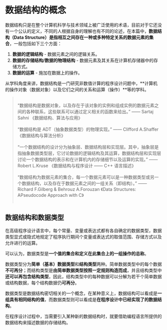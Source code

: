 # 数据结构的概念

数据结构只是在整个计算机科学与技术领域上被广泛使用的术语，目前对于它还没有一个公认的定义，不同的人根据自身的理解也有不同的论述，在本篇中，**数据结构（Data Structure）**是指**相互之间存在一种或多种特定关系的数据元素的集合**，一般包括如下三个方面：

1. **数据的逻辑结构** - 数据元素之间的逻辑关系。
2. **数据的存储结构/数据的物理结构** - 数据元素及其关系在计算机存储器中的存储方式。
3. **数据的运算** - 施加在数据上的操作。

从学科角度来讲，数据结构是一门研究非数值计算的程序设计问题中，**计算机的操作对象（数据对象）以及它们之间的关系和运算（操作）**等的学科。

> <br />“数据结构是数据对象，以及存在于该对象的实例和组成实例的数据元素之间的各种联系，这些联系可以通过定义相关的函数来给出。” —— Sartaj Sahni 《数据结构、算法与应用》<br /><br />“数据结构是 ADT（抽象数据类型）的物理实现。” —— Clifford A.Shaffer 《数据结构与算法分析》<br /><br />“一个数据结构的设计分为抽象层、数据结构层和实现层。其中，抽象层是指抽象数据类型层，它讨论数据的逻辑结构及其运算，数据结构层和实现层讨论一个数据结构的表示和在计算机内的存储细节以及运算的实现。” —— Robert L.Kruse 《数据结构与程序设计 —— C++ 语言描述》<br /><br />“数据结构为数据元素的集合，每一个数据元素可以是一种数据类型或另一个数据结构，以及存在于数据元素之间的一组关系（即结构）。” —— Richard F.Gilberg & Behrouz A.Forouzan 《Data Structures: APseudocode Approach with C》<br /><br />

## 数据结构和数据类型

在高级程序设计语言中，每个常量、变量或表达式都有各自确定的数据类型，数据类型显式或隐式地规定了程序执行期间个变量或表达式的取值范围、存储方式以及允许进行的运算。

可以认为，数据类型是**一个值的集合和定义在此集合上的一组操作的总称**。

数据类型分为**简单（基本）数据类型**和**结构类型**两种。简单数据类型中的每个数据**不可再分**；而结构类型是**由简单数据类型按照一定规则构造而成**，并且结构类型中**还可以再包含结构类型**，因此，结构类型中的每种数据可以分解为若干个简单数据或结构数据，每个结构数据仍**可再分**。

数据类型是数据结构密切相关的一个概念，在某种意义上，数据结构可以看成是**一组具有相同结构的值**，而数据类型则可以看成是**在程序设计中已经实现了的数据结构**。

在程序设计过程中，当需要引入某种新的数据结构时，就要借助编程语言所提供的数据结构来描述数据的存储结构。

